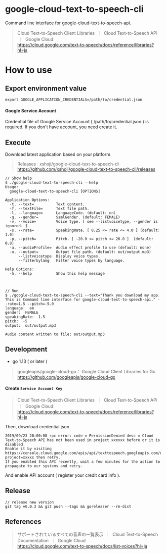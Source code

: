 # google-cloud-text-to-speech-cli

Command line interface for google-cloud-text-to-speech-api.

> Cloud Text-to-Speech Client Libraries  ｜  Cloud Text-to-Speech API  ｜  Google Cloud  
> https://cloud.google.com/text-to-speech/docs/reference/libraries?hl=ja

# How to use

## Export environment value

```
export GOOGLE_APPLICATION_CREDENTIALS=/path/to/credential.json
```

#### Google Service Account

Credential file of Google Service Account ( /path/to/credential.json ) is required.
If you don't have account, you need create it.


## Execute

Download latest application based on your platform.

> Releases · xshoji/google-cloud-text-to-speech-cli  
> https://github.com/xshoji/google-cloud-text-to-speech-cli/releases

```
// Show help
$ ./google-cloud-text-to-speech-cli --help
Usage:
  google-cloud-text-to-speech-cli [OPTIONS]

Application Options:
  -t, --text=          Text content.
  -f, --textFile=      Text file path.
  -l, --language=      LanguageCode. (default: en)
  -g, --gender=        SsmlGender. (default: FEMALE)
  -v, --voice=         Voice type. [ see --listvoicetype, --gender is ignored. ]
  -s, --rate=          SpeakingRate. [ 0.25 <= rate <= 4.0 ] (default: 1.0)
  -p, --pitch=         Pitch. [ -20.0 <= pitch <= 20.0 ]  (default: 0.0)
  -a, --audioProfile=  Audio effect profile to use (default: none)
  -o, --output=        Output file path. (default: out/output.mp3)
      --listvoicetype  Display voice types.
      --filterbylang   Filter voice types by language.

Help Options:
  -h, --help           Show this help message  



// Run
$ ./google-cloud-text-to-speech-cli --text="Thank you download my app. This is Command line interface for google-cloud-text-to-speech-api." --rate=1.5 --pitch=-5.0
language:  en
gender:  FEMALE
speakingRate:  1.5
pitch:  -5
output:  out/output.mp3

Audio content written to file: out/output.mp3
```

## Development

- go 1.13 ( or later )

> googleapis/google-cloud-go： Google Cloud Client Libraries for Go.  
> https://github.com/googleapis/google-cloud-go

#### Create `Service Account Key`

> Cloud Text-to-Speech Client Libraries  ｜  Cloud Text-to-Speech API  ｜  Google Cloud  
> https://cloud.google.com/text-to-speech/docs/reference/libraries?hl=ja

Then, download credential json.

```
2019/09/23 20:00:08 rpc error: code = PermissionDenied desc = Cloud Text-to-Speech API has not been used in project xxxxxx before or it is disabled. 
Enable it by visiting https://console.cloud.google.com/apis/api/texttospeech.googleapis.com/overview?project=xxxxx then retry. 
If you enabled this API recently, wait a few minutes for the action to propagate to our systems and retry.
```

And enable API account ( register your credit card info ).

## Release

```
// release new version
git tag v0.0.3 && git push --tags && goreleaser --rm-dist
```

## References

> サポートされているすべての音声の一覧表示  ｜  Cloud Text-to-Speech Documentation  ｜  Google Cloud  
> https://cloud.google.com/text-to-speech/docs/list-voices?hl=ja